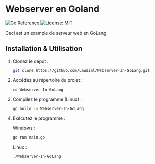 # Webserver en Goland
[![Go Reference](https://pkg.go.dev/badge/golang.org/x/example.svg)](https://pkg.go.dev/golang.org/x/example)
[![License: MIT](https://img.shields.io/badge/License-MIT-yellow.svg)](https://opensource.org/licenses/MIT)



Ceci est un example de serveur web en GoLang

## Installation & Utilisation

1. Clonez le dépôt :
    ```bash
    git clone https://github.com/Laudial/Webserver-In-GoLang.git
    ```

2. Accédez au répertoire du projet :
    ```bash
    cd Webserver-In-GoLang
    ```

3. Compilez le programme (Linux) :
    ```bash
    go build -o Webserver-In-GoLang
    ```

4. Exécutez le programme :

    Windows :
    ```bash
    go run main.go
    ```

    Linux :
    ```bash
    ./Webserver-In-GoLang
    ```



